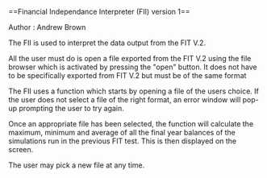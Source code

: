 ==Financial Independance Interpreter (FII) version 1==

Author : Andrew Brown

The FII is used to interpret the data output from the FIT V.2.

All the user must do is open a file exported from the FIT V.2 using the file browser which is activated
by pressing the "open" button. It does not have to be specifically exported from FIT V.2 but must be of
the same format

The FII uses a function which starts by opening a file of the users choice. If the user does not select
a file of the right format, an error window will pop-up prompting the user to try again.

Once an appropriate file has been selected, the function will calculate the maximum, minimum and average
of all the final year balances of the simulations run in the previous FIT test. This is then displayed on
the screen.

The user may pick a new file at any time. 